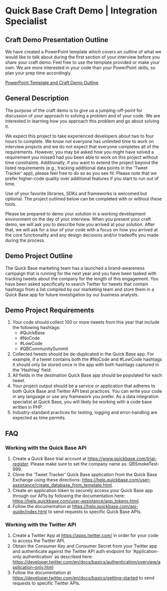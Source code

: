 # Quick Base Craft Demo | Integration Specialist

## Craft Demo Presentation Outline

We have created a PowerPoint template which covers an outline of what we would like to talk about during the first section of your interview before you share your craft demo. Feel free to use the template provided or make your own. We are more interested in your code than your PowerPoint skills, so plan your prep time accordingly.

[PowerPoint Template and Craft Demo Outline](https://github.com/QuickBase/interview-demos/blob/master/QuickBase_CraftDemo_PresentationTemplate.pptx)

## General Description

The purpose of the craft demo is to give us a jumping-off-point for discussion of your approach to solving a problem and of your code. We are interested in learning how you approach this problem and go about solving it.

We expect this project to take experienced developers about two to four hours to complete. We know not everyone has unlimited time to work on interview projects and we do not expect that everyone completes all of the requirements. However, you may be asked how you might have solved a requirement you missed had you been able to work on this project without time constraints. Additionally, if you want to extend the project beyond the listed requirements (e.g., tracking additional data points in the 'Tweet Tracker' app), please feel free to do so as you see fit. Please note that we prefer higher-code quality over additional features if you start to run out of time.

Use of your favorite libraries, SDKs and frameworks is welcomed but optional. The project outlined below can be completed with or without these tools.

Please be prepared to demo your solution in a working development environment on the day of your interview. When you present your craft demo, we will ask you to describe how you arrived at your solution. After that, we will ask for a tour of your code with a focus on how you arrived at the core functionality and any design decisions and/or tradeoffs you made during the process.

## Demo Project Outline

The Quick Base marketing team has a launched a brand-awareness campaign that is running for the next year and you have been tasked with tracking tweets about the company for the length of this engagement. You have been asked specifically to search Twitter for tweets that contain hashtags from a list compiled by our marketing team and store them in a Quick Base app for future investigation by our business analysts. 

## Demo Project Requirements

1. Your code should collect 100 or more tweets from this year that include the following hashtags:
    * #QuickBase
    * #NoCode
    * #LowCode
    * #QBCommunitySummit
1. Collected tweets should be de-duplicated in the Quick Base app. For example, if a tweet contains both the #NoCode and #LowCode hashtags it should only be stored once in the app with both hashtags captured in the 'Hashtag' field.
1. All fields in the destination Quick Base app should be populated for each tweet.
1. Your project output should be a service or application that adheres to both Quick Base and Twitter API best practices. You can write your code in any language or use any framework you prefer. As a data integration specialist at Quick Base, you will likely be working with a code base written in PHP.
1. Industry-standard practices for testing, logging and error-handling are expected as time permits.

## FAQ

### **Working with the Quick Base API**

1. Create a Quick Base trial account at https://www.quickbase.com/trial-register. Please make sure to set the company name as: QBSmokeTest-999.
1. Clone the 'Tweet Tracker' Quick Base application from the Quick Base Exchange using these directions: https://help.quickbase.com/user-assistance/create_database_from_template.html.
1. Create an application token to securely access your Quick Base app through our APIs by following the documentation here: https://help.quickbase.com/user-assistance/app_tokens.html.
1. Follow the documentation at https://help.quickbase.com/api-guide/index.html to send requests to specific Quick Base APIs.

### **Working with the Twitter API**

1. Create a Twitter App at https://apps.twitter.com/ in order for your code to access the Twitter API.
1. Obtain the Consumer Key and Consumer Secret from your Twitter app and authenticate against the Twitter API auth endpoint for 'Application-only authentication' as described here: https://developer.twitter.com/en/docs/basics/authentication/overview/application-only.html
1. Follow the documentation at https://developer.twitter.com/en/docs/basics/getting-started to send requests to specific Twitter APIs.
